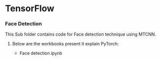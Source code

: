 # TensorFlow

### Face Detection

This Sub folder contains code for Face detection technique using MTCNN.

1. Below are the workbooks present it explain PyTorch:

    - Face detection.ipynb
